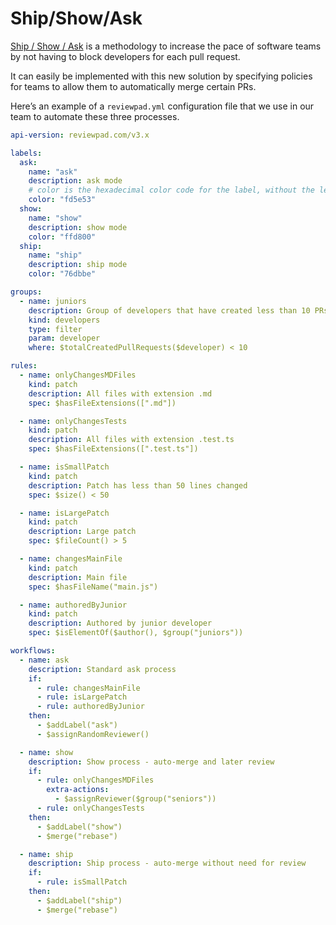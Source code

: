 # Ship/Show/Ask

[Ship / Show / Ask](https://martinfowler.com/articles/ship-show-ask.html) is a methodology to increase the pace of software teams by not having to block developers for each pull request. 

It can easily be implemented with this new solution by specifying policies for teams to allow them to automatically merge certain PRs.

Here’s an example of a `reviewpad.yml` configuration file that we use in our team to automate these three processes.

```yaml
api-version: reviewpad.com/v3.x

labels:
  ask:
    name: "ask"
    description: ask mode
    # color is the hexadecimal color code for the label, without the leading #.
    color: "fd5e53"
  show:
    name: "show"
    description: show mode
    color: "ffd800"
  ship:
    name: "ship"
    description: ship mode
    color: "76dbbe"

groups:
  - name: juniors
    description: Group of developers that have created less than 10 PRs
    kind: developers
    type: filter
    param: developer
    where: $totalCreatedPullRequests($developer) < 10

rules:
  - name: onlyChangesMDFiles
    kind: patch
    description: All files with extension .md
    spec: $hasFileExtensions([".md"])

  - name: onlyChangesTests
    kind: patch
    description: All files with extension .test.ts
    spec: $hasFileExtensions([".test.ts"])

  - name: isSmallPatch
    kind: patch
    description: Patch has less than 50 lines changed
    spec: $size() < 50

  - name: isLargePatch
    kind: patch
    description: Large patch
    spec: $fileCount() > 5

  - name: changesMainFile
    kind: patch
    description: Main file
    spec: $hasFileName("main.js")

  - name: authoredByJunior
    kind: patch
    description: Authored by junior developer
    spec: $isElementOf($author(), $group("juniors"))

workflows:
  - name: ask
    description: Standard ask process
    if:
      - rule: changesMainFile
      - rule: isLargePatch
      - rule: authoredByJunior
    then:
      - $addLabel("ask")
      - $assignRandomReviewer()

  - name: show
    description: Show process - auto-merge and later review
    if:
      - rule: onlyChangesMDFiles
        extra-actions:
          - $assignReviewer($group("seniors"))
      - rule: onlyChangesTests
    then:
      - $addLabel("show")
      - $merge("rebase")

  - name: ship
    description: Ship process - auto-merge without need for review
    if:
      - rule: isSmallPatch
    then:
      - $addLabel("ship")
      - $merge("rebase")
```